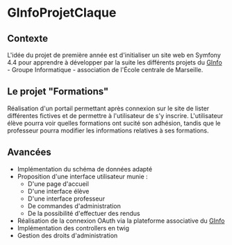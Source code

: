 # GInfoProjetClaque

## Contexte
L'idée du projet de première année est d'initialiser un site web en Symfony 4.4 pour apprendre à développer par la suite les différents projets du [GInfo](https://ginfo.asso.centrale-marseille.fr/) - Groupe Informatique - association de l'École centrale de Marseille.

## Le projet "Formations"
Réalisation d'un portail permettant après connexion sur le site de lister différentes fictives et de permettre à l'utilisateur de s'y inscrire.
L'utilisateur élève pourra voir quelles formations ont sucité son adhésion, tandis que le professeur pourra modifier les informations relatives à ses formations.

## Avancées
- Implémentation du schéma de données adapté
- Proposition d'une interface utilisateur munie :
  - D'une page d'accueil
  - D'une interface élève
  - D'une interface professeur
  - De commandes d'administration
  - De la possibilité d'effectuer des rendus 
- Réalisation de la connexion OAuth via la plateforme associative du [GInfo](https://ginfo.asso.centrale-marseille.fr/)
- Implémentation des controllers en twig
- Gestion des droits d'administration
